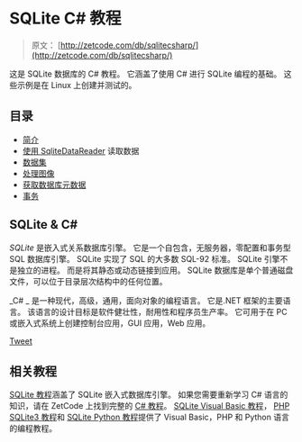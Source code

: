# SQLite C# 教程

> 原文： [http://zetcode.com/db/sqlitecsharp/](http://zetcode.com/db/sqlitecsharp/)

这是 SQLite 数据库的 C# 教程。 它涵盖了使用 C# 进行 SQLite 编程的基础。 这些示例是在 Linux 上创建并测试的。

## 目录



*   [简介](intro/)
*   [使用 SqliteDataReader](read/) 读取数据
*   [数据集](dataset/)
*   [处理图像](images/)
*   [获取数据库元数据](meta/)
*   [事务](trans/)



## SQLite & C# 

_SQLite_ 是嵌入式关系数据库引擎。 它是一个自包含，无服务器，零配置和事务型 SQL 数据库引擎。 SQLite 实现了 SQL 的大多数 SQL-92 标准。 SQLite 引擎不是独立的进程。 而是将其静态或动态链接到应用。 SQLite 数据库是单个普通磁盘文件，可以位于目录层次结构中的任何位置。

_C# _ 是一种现代，高级，通用，面向对象的编程语言。 它是.NET 框架的主要语言。 该语言的设计目标是软件健壮性，耐用性和程序员生产率。 它可用于在 PC 或嵌入式系统上创建控制台应用，GUI 应用，Web 应用。

[Tweet](https://twitter.com/share) 

## 相关教程

[SQLite 教程](/db/sqlite/)涵盖了 SQLite 嵌入式数据库引擎。 如果您需要重新学习 C# 语言的知识，请在 ZetCode 上找到完整的 [C# 教程](/lang/csharp/)。 [SQLite Visual Basic 教程](/db/sqlitevb/)， [PHP SQLite3 教程](/php/sqlite3/)和 [SQLite Python 教程](/db/sqlitepythontutorial/)提供了 Visual Basic，PHP 和 Python 语言的编程教程。